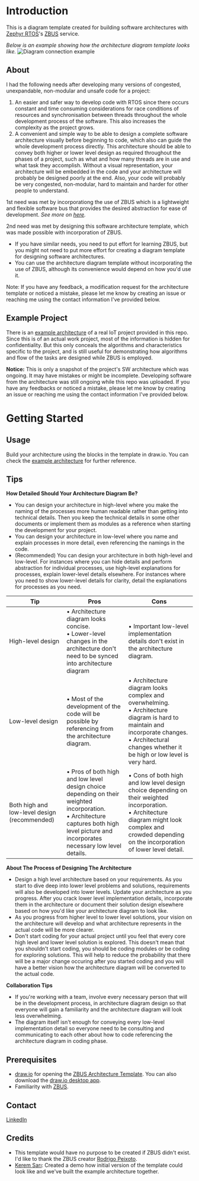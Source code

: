 # Introduction
This is a diagram template created for building software architectures with [Zephyr RTOS](https://docs.zephyrproject.org/latest/introduction/index.html)'s [ZBUS](https://docs.zephyrproject.org/latest/services/zbus/index.html) service.

_Below is an example showing how the architecture diagram template looks like._
![Diagram connection example](https://github.com/Batto1/Zephyr-ZBUS-Architecture-Diagram-Template/assets/76911536/8b9c92c1-c340-403b-a75d-af7959faf649)

## About
I had the following needs after developing many versions of congested, unexpandable, non-modular and unsafe code for a project:
1. An easier and safer way to develop code with RTOS since there occurs constant and time consuming considerations for race conditions of resources and synchronisation between threads throughout the whole development process of the software. This also increases the complexity as the project grows.
2. A convenient and simple way to be able to design a complete software architecture visually before beginning to code, which also can guide the whole development process directly. This architecture should be able to convey both higher or lower level design as required throughout the phases of a project, such as what and how many threads are in use and what task they accomplish. Without a visual representation, your architecture will be embedded in the code and your architecture will probably be designed poorly at the end. Also, your code will probably be very congested, non-modular, hard to maintain and harder for other people to understand.

1st need was met by incorporationg the use of ZBUS which is a lightweight and flexible software bus that provides the desired abstraction for ease of development. _See more on [here](https://docs.zephyrproject.org/latest/services/zbus/index.html)._

2nd need was met by designing this software architecture template, which was made possible with incorporation of ZBUS.

* If you have similar needs, you need to put effort for learning ZBUS, but you might not need to put more effort for creating a diagram template for designing software architectures. 
* You can use the architecture diagram template without incorporating the use of ZBUS, although its convenience would depend on how you'd use it. 
  
Note: If you have any feedback, a modification request for the architecture template or noticed a mistake, please let me know by creating an issue or reaching me using the contact information I've provided below.


## Example Project
There is an [example architecture](https://github.com/Batto1/Zephyr-ZBUS-Architecture-Diagram-Template/blob/730daa6ae7a3276a20c41233fdf4c2badc79a6ec/Example%20Architecture%20of%20a%20Real%20IoT%20Project.pdf) of a real IoT project provided in this repo. Since this is of an actual work project, most of the information is hidden for confidentiality. But this only conceals the algorithms and characteristics specific to the project, and is still useful for demonstrating how algorithms and flow of the tasks are designed while ZBUS is employed.

**Notice:** This is only a snapshot of the project's SW architecture which was ongoing. It may have mistakes or might be incomplete. Developing software from the architecture was still ongoing while this repo was uploaded. If you have any feedbacks or noticed a mistake, please let me know by creating an issue or reaching me using the contact information I've provided below.

# Getting Started

## Usage
Build your architecture using the blocks in the template in draw.io. You can check the [example architecture](https://github.com/Batto1/Zephyr-ZBUS-Architecture-Diagram-Template/blob/730daa6ae7a3276a20c41233fdf4c2badc79a6ec/Example%20Architecture%20of%20a%20Real%20IoT%20Project.pdf) for further reference.

## Tips
**How Detailed Should Your Architecture Diagram Be?**
* You can design your architecture in high-level where you make the naming of the processes more human readable rather than getting into technical details. Then you keep the technical details in some other documents or implement them as modules as a reference when starting the development for your project.
* You can design your architecture in low-level where you name and explain processes in more detail, even referencing the namings in the code. 
* (Recommended) You can design your architecture in both high-level and low-level. For instances where you can hide details and perform abstraction for individual processes, use high-level explanations for processes, explain lower-level details elsewhere. For instances where you need to show lower-level details for clarity, detail the explanations for processes as you need. 

|   Tip   | Pros          |     Cons      |
|-------------| ------------- | ------------- |
|    High-level design     | • Architecture diagram looks concise. <br> • Lower-level changes in the architecture don't need to be synced into architecture diagram | • Important low-level implementation details don't exist in the architecture diagram.   |
|    Low-level design     | • Most of the development of the code will be possible by referencing from the architecture diagram.  | • Architecture diagram looks complex and overwhelming. <br>  • Architecture diagram is hard to maintain and incorporate changes. <br>  • Architectural changes whether it be high or low level is very hard. |
|    Both high and low-level design (recommended)    | • Pros of both high and low level design choice depending on their weighted incorporation. <br> • Architecture captures both high level picture and incorporates necessary low level details. | • Cons of both high and low level design choice depending on their weighted incorporation. <br> • Architecture diagram might look complex and crowded depending on the incorporation of lower level detail. |

**About The Process of Designing The Architecture**
* Design a high level architecture based on your requirements. As you start to dive deep into lower level problems and solutions, requirements will also be developed into lower levels. Update your architecture as you progress. After you crack lower level implementation details, incorporate them in the architecture or document their solution design elsewhere based on how you'd like your architecture diagram to look like. 
* As you progress from higher level to lower level solutions, your vision on the architecture will develop and what architecture represents in the actual code will be more clearer.
* Don't start coding for your actual project until you feel that every core high level and lower level solution is explored. This doesn't mean that you shouldn't start coding, you should be coding modules or be coding for exploring solutions. This will help to reduce the probability that there will be a major change occuring after you started coding and you will have a better vision how the architecture diagram will be converted to the actual code.

**Collaboration Tips**
* If you're working with a team, involve every necessary person that will be in the development process, in architecture diagram design so that everyone will gain a familiarity and the architecture diagram will look less overwhelming.
* The diagram itself isn't enough for conveying every low-level implementation detail so everyone need to be consulting and communicating to each other about how to code referencing the architecture diagram in coding phase.

## Prerequisites
* [draw.io](https://draw.io/) for opening the [ZBUS Architecture Template](https://github.com/Batto1/Zephyr-ZBUS-Architecture-Diagram-Template/blob/730daa6ae7a3276a20c41233fdf4c2badc79a6ec/SW%20Architecture%20With%20ZBUS%20Diagram%20Template%20v1.19.0.drawio). You can also download the [draw.io desktop app](https://github.com/jgraph/drawio-desktop/releases/tag/v22.1.16).
* Familiarity with [ZBUS](https://docs.zephyrproject.org/latest/services/zbus/index.html).

## Contact
[LinkedIn](https://www.linkedin.com/in/hikmet-batuhan-g%C3%B6rg%C3%BCl%C3%BC-3758581b5)

## Credits
* This template would have no purpose to be created if ZBUS didn't exist. I'd like to thank the ZBUS creator [Rodrigo Peixoto](https://github.com/rodrigopex).
* [Kerem Sarı](https://github.com/KeremSAR): Created a demo how initial version of the template could look like and we've built the example architecture together.  
